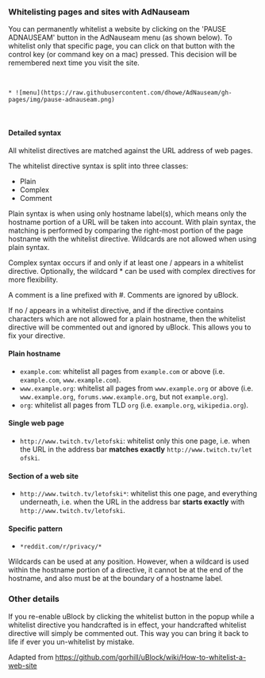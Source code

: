 ### Whitelisting pages and sites with AdNauseam 

You can permanently whitelist a website by clicking on the 'PAUSE ADNAUSEAM' button in the AdNauseam menu (as shown below). To whitelist only that specific page, you can click on that button with the control key (or command key on a mac) pressed. This decision will be remembered next time you visit the site.

&nbsp;

    * ![menu](https://raw.githubusercontent.com/dhowe/AdNauseam/gh-pages/img/pause-adnauseam.png)

&nbsp;


#### Detailed syntax

All whitelist directives are matched against the URL address of web pages.

The whitelist directive syntax is split into three classes:

- Plain
- Complex
- Comment

Plain syntax is when using only hostname label(s), which means only the hostname portion of a URL will be taken into account. With plain syntax, the matching is performed by comparing the right-most portion of the page hostname with the whitelist directive. Wildcards are not allowed when using plain syntax.

Complex syntax occurs if and only if at least one / appears in a whitelist directive. Optionally, the wildcard * can be used with complex directives for more flexibility.

A comment is a line prefixed with #. Comments are ignored by uBlock.

If no / appears in a whitelist directive, and if the directive contains characters which are not allowed for a plain hostname, then the whitelist directive will be commented out and ignored by uBlock. This allows you to fix your directive.


#### Plain hostname
- `example.com`: whitelist all pages from `example.com` or above (i.e. `example.com`, `www.example.com`).
- `www.example.org`: whitelist all pages from `www.example.org` or above (i.e. `www.example.org`, `forums.www.example.org`, but not `example.org`).
- `org`: whitelist all pages from TLD `org` (i.e. `example.org`, `wikipedia.org`).

#### Single web page
- `http://www.twitch.tv/letofski`: whitelist only this one page, i.e. when the URL in the address bar **matches exactly** `http://www.twitch.tv/let
ofski`.

#### Section of a web site

 - `http://www.twitch.tv/letofski*`: whitelist this one page, and everything underneath, i.e. when the URL in the address bar **starts exactly** with `http://www.twitch.tv/letofski`.

#### Specific pattern

- `*reddit.com/r/privacy/*`

Wildcards can be used at any position. However, when a wildcard is used within the hostname portion of a directive, it cannot be at the end of the hostname, and also must be at the boundary of a hostname label.

### Other details

If you re-enable uBlock by clicking the whitelist button in the popup while a whitelist directive you handcrafted is in effect, your handcrafted whitelist directive will simply be commented out. This way you can bring it back to life if ever you un-whitelist by mistake.


Adapted from https://github.com/gorhill/uBlock/wiki/How-to-whitelist-a-web-site